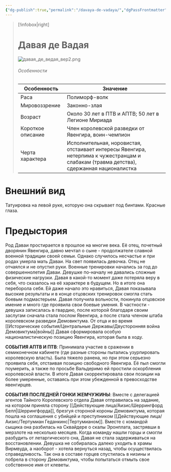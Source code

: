 ```yaml
---
{"dg-publish":true,"permalink":"/davaya-de-vadaya/","dgPassFrontmatter":true}
---
```


> [!infobox|right]
> # Давая де Вадая
> ![давая_де_ведая_вер2.png](/img/user/%D0%B4%D0%B0%D0%B2%D0%B0%D1%8F_%D0%B4%D0%B5_%D0%B2%D0%B5%D0%B4%D0%B0%D1%8F_%D0%B2%D0%B5%D1%802.png)
> ###### Особенности
> | Особенность | Значение |
> | ---- | ---- |
> | Раса |Полиморф-волк|
> | Мировоззрение | Законно-злая |
> | Возраст |Около 30 лет в ПТВ и АПТВ; 50 лет в Легионе Мириада|
> | Короткое описание |Член королевской разведки от Явенгира, воин-чемпион|
> | Черта характера |Исполнительная, норовистая, отстаивает интересы Явенгира, нетерпима к чужестранцам и слабакам (травма детства), сдержанная националистка|

# Внешний вид

Татуировка на левой руке, которую она скрывает под бинтами. Красные глаза.

# Предыстория

Род Даваи простирается в прошлое на многие века. Её отец, почетный дворянин Явенгира, давно мечтал о сыне - продолжателе славной военной традиции своей семьи. Однако случилось несчастье и при родах умерла мать Даваи. На свет появилась девочка. Отец не отчаялся и не опустил руки. Военные тренировки начались за год до совершеннолетия Даваи. Девушке по-началу не давались сложные физические нагрузки. Давая в какой-то момент даже потеряла веру в себя, что сказалось на её характере в будущем. Но в итоге она переборола себя. Ей даже начало это нравиться, Давая показывала высокие результаты и в конце отцовских тренировок смогла стать боевым подмастерьем. Давая получила вольности, покинула отцовское имение и много где проявила свои боевые умения. В частности - девушка записалась в гвардию, после которой благодаря своим заслугам сначала стала послом Явенгира, а после стала членом штаба королевском разведки Демовиктума. От отца и во время [[Исторические события/Центральные Державы/Двусторонняя война Демовиктума\|войны]] Давая сформировала особую националистическую позицию Явенгира, которая была в ходу.

**СОБЫТИЯ АПТВ И ПТВ**:
Принимала участие в сражении в семиконечном кабинете (где разные стороны пытались узурпировать королевскую власть). Была тяжело ранена, но при этом серьезно проявила себя, отстаивая позицию свободного Явенгира. Её пыл смогли поумерить, а также по просьбе Вальдеримо ей простили оскорбления королевской власти.
В итоге Давая скорректировала свои позиции на более умеренные, оставаясь при этом убежденной в превосходстве явенгирцев.

**СОБЫТИЯ ПОСЛЕДНЕЙ ГОНКИ ЖЕМЧУЖИНЫ**:
Вместе с делегацией агентов Тайного Королевского отдела Давая отправилась на задание, на котором приняла сторону [[Действующие лица/Аизис/Шеррингфорд Белл\|Шеррингфорда]], брезгуя стороной короны Демовиктума, которая пошла на соглашения с убийцей и преступником [[Действующие лица/Аизис/Тертумиан Геданкинс\|Тертумианом]]. Вместе с командой сыщика она разбилась на Сквайдере о скалы Эронплата, застрявши в мерзлоте на несколько месяцев. Когда команду нашли горцы и смогли разбудить от летаргического сна, Давая не стала задерживаться на восстановлении. Девушка не собиралась далеко уходить в храмы Вирмвуда, а наоборот - хотела вернуться назад, чтобы осуществилась справедливость. Так она в составе горцев спустилась в низины и побрела в сторону Демовиктума, чтобы попытаться отмыть свое собственное имя от клеветы.

